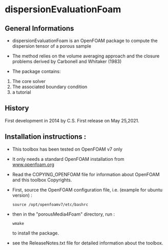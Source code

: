 # dispersionEvaluationFoam



## General Informations

- dispersionEvaluationFoam is an OpenFOAM package to compute the dispersion
  tensor of a porous sample


- The method relies on the volume averaging approach and the closure problems
  derived by Carbonell and Whitaker (1983)

- The package contains:
1. The core solver
2. The associated boundary condition
3. a tutorial

## History

First development in 2014 by C.S. First release on May 25,2021.


## Installation instructions :

- This toolbox has been tested on OpenFOAM v7 only

- It only needs a standard OpenFOAM installation from www.openfoam.org

- Read the COPYING_OPENFOAM file for information about OpenFOAM and this
  toolbox Copyrights.

- First, source the OpenFOAM configuration file, i.e. (example for ubuntu
  version) :

  	  source /opt/openfoamv7/etc/bashrc

- then in the "porousMedia4Foam" directory, run :

      wmake

  to install the package.


- see the ReleaseNotes.txt file for detailed information about the toolbox.
